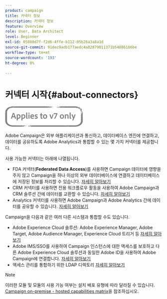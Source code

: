 ```yaml
---
product: campaign
title: 커넥터 정보
description: 커넥터 정보
feature: Overview
role: User, Data Architect
level: Beginner
exl-id: 05080d7f-f2d6-4ffe-b112-05b26a3a8a1d
source-git-commit: 91dec9adb177aedc4a82879011371b54886166be
workflow-type: tm+mt
source-wordcount: '193'
ht-degree: 8%

---
```


# 커넥터 시작{#about-connectors}

![](../../assets/v7-only.svg)

Adobe Campaign은 외부 애플리케이션과 통신하고, 데이터베이스 엔진에 연결하고, 데이터를 공유하도록 Adobe Analytics과 통합할 수 있는 몇 가지 커넥터를 제공합니다.

사용 가능한 커넥터는 아래에 나열됩니다.

* FDA 커넥터(**Federated Data Access**)를 사용하면 Campaign 데이터에 영향을 주지 않고 Campaign을 하나 이상의 외부 데이터베이스에 연결하고 데이터베이스에 저장된 정보를 처리할 수 있습니다. [자세히 알아보기](../../installation/using/about-fda.md)
* CRM 커넥터를 사용하면 전용 워크플로우 활동을 사용하여 Adobe Campaign과 CRM 솔루션 간에 데이터를 교환할 수 있습니다. [자세히 알아보기](../../platform/using/crm-connectors.md)
* Analytics 커넥터를 사용하면 Adobe Campaign과 Adobe Analytics 간에 데이터를 공유할 수 있습니다. [자세히 알아보기](../../platform/using/adobe-analytics-connector.md)

Campaign을 다음과 같은 여러 다른 시스템과 통합할 수도 있습니다.

* Adobe Experience Cloud 솔루션: Adobe Experience Manager, Adobe Target, Adobe Audience Manager, Experience Cloud 트리거 등 [자세히 알아보기](../../integrations/using/about-campaign-integrations.md)
* Adobe IMS/SSO를 사용하여 Campaign 인스턴스에 대한 액세스를 보호하고 다른 Adobe Experience Cloud 솔루션과 동일한 Adobe ID을 사용하여 Adobe Campaign에 연결합니다. [자세히 알아보기](../../integrations/using/about-adobe-id.md)
* 액세스 관리를 통합하기 위한 LDAP 디렉토리 [자세히 알아보기](../../installation/using/connecting-through-ldap.md)

>[!NOTE]
>
>이러한 모듈 및 모듈의 사용 가능 여부는 설치 배포 유형에 따라 달라질 수 있습니다. [Campaign on-premise - hosted capabilities matrix](../../installation/using/capability-matrix.md)을 참조하십시오.
